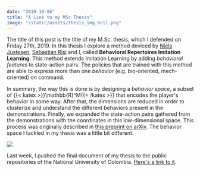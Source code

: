 ```yaml
---
date: "2019-10-06"
title: "A Link to my MSc Thesis"
image: "/static/assets/thesis_img_bril.png"
---
```


The title of this post is the title of my M.Sc. thesis, which I defended on Friday 27th, 2019. In this thesis I explore a method deviced by [Niels Justesen](https://njustesen.com/), [Sebastian Risi](http://sebastianrisi.com/) and I, called **Behavioral Repertoires Imitation Learning**. This method extends Imitation Learning by adding *behavioral features* to state-action pairs. The policies that are trained with this method are able to express more than one *behavior* (e.g. bio-oriented, mech-oriented) on command.

In summary, the way this is done is by designing a *behavior space*, a subset of {{< katex >}}\mathbb{R}^M{{< /katex >}} that encodes the player's behavior in some way. After that, the dimensions are reduced in order to clusterize and understand the different behaviors present in the demonstrations. Finally, we expanded the state-action pairs gathered from the demonstrations with the coordinates in this low-dimensional space. This process was originally described in [this preprint on arXiv](https://arxiv.org/abs/1907.03046). The behavior space I tackled in my thesis was a little bit different.

![](/assets/another_thesis_img.png)

Last week, I pushed the final document of my thesis to the public repositories of the National University of Colombia. [Here's a link to it](https://repositorio.unal.edu.co/handle/unal/77095).